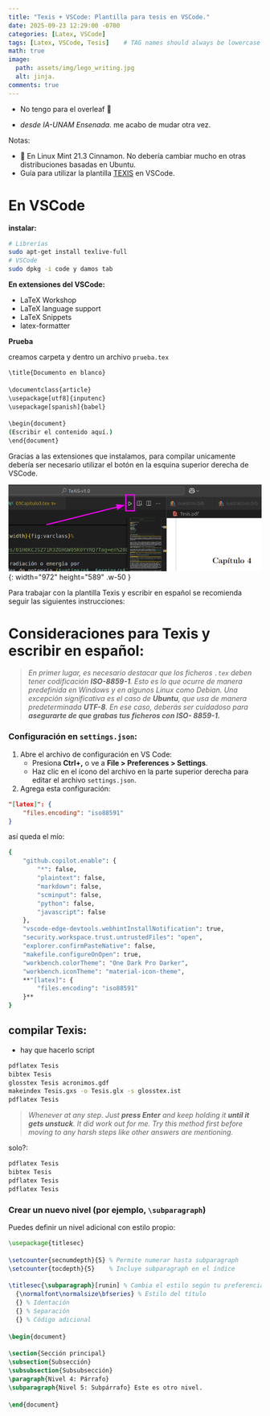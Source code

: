```yaml
---
title: "Texis + VSCode: Plantilla para tesis en VSCode."
date: 2025-09-23 12:29:00 -0700
categories: [Latex, VSCode]
tags: [Latex, VSCode, Tesis]    # TAG names should always be lowercase
math: true
image:
  path: assets/img/lego_writing.jpg
  alt: jinja.
comments: true
---
```


* No tengo para el overleaf 🥀

* _desde IA-UNAM Ensenada._ me acabo de mudar otra vez.

Notas: 
* 🍂 En Linux Mint 21.3 Cinnamon. No debería cambiar mucho en otras distribuciones basadas en Ubuntu.
* Guía para utilizar la plantilla [TEXIS](https://gaia.fdi.ucm.es/research/texis/) en VSCode.

# En VSCode

**instalar:** 

```bash
# Librerías
sudo apt-get install texlive-full
# VSCode
sudo dpkg -i code y damos tab
```


**En extensiones del VSCode:** 

- LaTeX Workshop
- LaTeX language support
- LaTeX Snippets
- latex-formatter

**Prueba**

creamos carpeta y dentro un archivo `prueba.tex`

```bash
\title{Documento en blanco}

\documentclass{article}
\usepackage[utf8]{inputenc}
\usepackage[spanish]{babel}

\begin{document}
(Escribir el contenido aquí.)
\end{document}

```

Gracias a las extensiones que instalamos, para compilar unicamente debería ser necesario utilizar el botón en la esquina superior derecha de VSCode.

![compile_latex_button](/assets/img/compile_latex.png){: width="972" height="589" .w-50 }


Para trabajar con la plantilla Texis y escribir en español se recomienda seguir las siguientes instrucciones:

# **Consideraciones para Texis y escribir en español:**

> *En primer lugar, es necesario destacar que los ficheros `.tex` deben tener
codificación **ISO-8859-1**. Esto es lo que ocurre de manera predefinida en
Windows y en algunos Linux como Debian. Una excepción significativa es
el caso de **Ubuntu**, que usa de manera predeterminada **UTF-8**. En ese caso,
deberás ser cuidadoso para **asegurarte de que grabas tus ficheros con ISO-
8859-1.***
> 

### Configuración en `settings.json`:

1. Abre el archivo de configuración en VS Code:
    - Presiona **Ctrl+,** o ve a **File > Preferences > Settings**.
    - Haz clic en el ícono del archivo en la parte superior derecha para editar el archivo `settings.json`.
2. Agrega esta configuración:

```json
"[latex]": {
    "files.encoding": "iso88591"
}
```

así queda el mío: 

```bash
{
    "github.copilot.enable": {
        "*": false,
        "plaintext": false,
        "markdown": false,
        "scminput": false,
        "python": false,
        "javascript": false
    },
    "vscode-edge-devtools.webhintInstallNotification": true,
    "security.workspace.trust.untrustedFiles": "open",
    "explorer.confirmPasteNative": false,
    "makefile.configureOnOpen": true,
    "workbench.colorTheme": "One Dark Pro Darker",
    "workbench.iconTheme": "material-icon-theme",
    **"[latex]": {
        "files.encoding": "iso88591"
    }**
}

```

## compilar Texis:

- hay que hacerlo script

```bash
pdflatex Tesis
bibtex Tesis
glosstex Tesis acronimos.gdf
makeindex Tesis.gxs -o Tesis.glx -s glosstex.ist
pdflatex Tesis
```

> *Whenever at any step. Just **press Enter** and keep holding it **until it gets unstuck**. It did work out for me. Try this method first before moving to any harsh steps like other answers are mentioning.*
> 

solo?: 

```bash
pdflatex Tesis
bibtex Tesis
pdflatex Tesis
pdflatex Tesis
```

### Crear un nuevo nivel (por ejemplo, `\subparagraph`)

Puedes definir un nivel adicional con estilo propio:

```latex
\usepackage{titlesec}

\setcounter{secnumdepth}{5} % Permite numerar hasta subparagraph
\setcounter{tocdepth}{5}    % Incluye subparagraph en el índice

\titlesec{\subparagraph}[runin] % Cambia el estilo según tu preferencia
  {\normalfont\normalsize\bfseries} % Estilo del título
  {} % Identación
  {} % Separación
  {} % Código adicional

\begin{document}

\section{Sección principal}
\subsection{Subsección}
\subsubsection{Subsubsección}
\paragraph{Nivel 4: Párrafo}
\subparagraph{Nivel 5: Subpárrafo} Este es otro nivel.

\end{document}

```